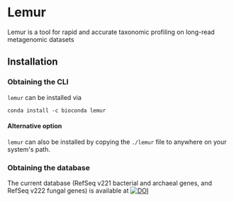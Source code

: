 # Lemur

Lemur is a tool for rapid and accurate taxonomic profiling on long-read metagenomic datasets 

## Installation

### Obtaining the CLI
`lemur` can be installed via 
```
conda install -c bioconda lemur
```

#### Alternative option
`lemur` can also be installed by copying the `./lemur` file  to anywhere on your system's path.


### Obtaining the database
The current database (RefSeq v221 bacterial and archaeal genes, and RefSeq v222 fungal genes) is available at [![DOI](https://zenodo.org/badge/DOI/10.5281/zenodo.10802546.svg)](https://doi.org/10.5281/zenodo.10802546)

